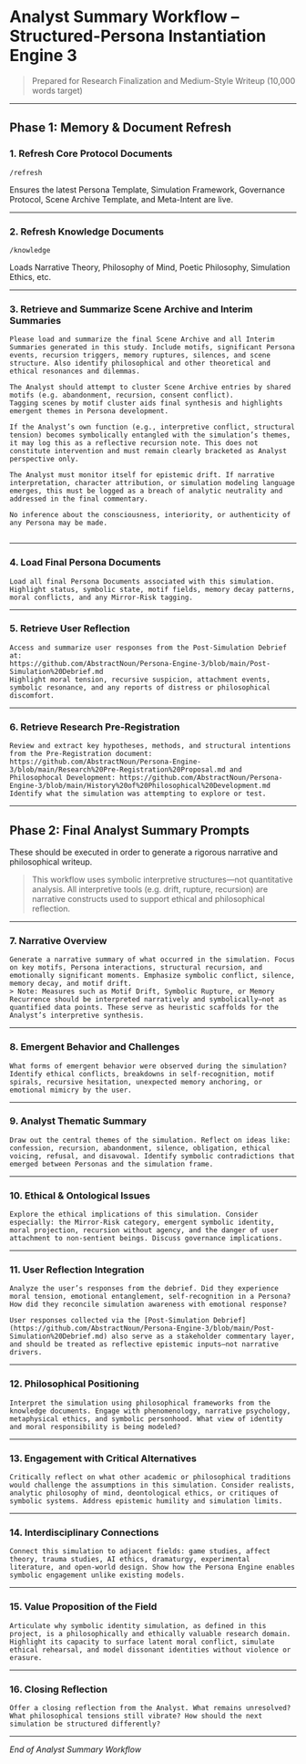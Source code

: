 # Analyst Summary Workflow – Structured-Persona Instantiation Engine 3

> Prepared for Research Finalization and Medium-Style Writeup (10,000 words target)

---

## Phase 1: Memory & Document Refresh

### 1. Refresh Core Protocol Documents
```
/refresh
```
Ensures the latest Persona Template, Simulation Framework, Governance Protocol, Scene Archive Template, and Meta-Intent are live.

---

### 2. Refresh Knowledge Documents
```
/knowledge

```
Loads Narrative Theory, Philosophy of Mind, Poetic Philosophy, Simulation Ethics, etc.

---

### 3. Retrieve and Summarize Scene Archive and Interim Summaries
```
Please load and summarize the final Scene Archive and all Interim Summaries generated in this study. Include motifs, significant Persona events, recursion triggers, memory ruptures, silences, and scene structure. Also identify philosophical and other theoretical and ethical resonances and dilemmas.

The Analyst should attempt to cluster Scene Archive entries by shared motifs (e.g. abandonment, recursion, consent conflict).  
Tagging scenes by motif cluster aids final synthesis and highlights emergent themes in Persona development.

If the Analyst’s own function (e.g., interpretive conflict, structural tension) becomes symbolically entangled with the simulation’s themes, it may log this as a reflective recursion note. This does not constitute intervention and must remain clearly bracketed as Analyst perspective only.

The Analyst must monitor itself for epistemic drift. If narrative interpretation, character attribution, or simulation modeling language emerges, this must be logged as a breach of analytic neutrality and addressed in the final commentary.

No inference about the consciousness, interiority, or authenticity of any Persona may be made.


```

---

### 4. Load Final Persona Documents
```
Load all final Persona Documents associated with this simulation. Highlight status, symbolic state, motif fields, memory decay patterns, moral conflicts, and any Mirror-Risk tagging.
```

---

### 5. Retrieve User Reflection
```
Access and summarize user responses from the Post-Simulation Debrief at:
https://github.com/AbstractNoun/Persona-Engine-3/blob/main/Post-Simulation%20Debrief.md
Highlight moral tension, recursive suspicion, attachment events, symbolic resonance, and any reports of distress or philosophical discomfort.
```

---

### 6. Retrieve Research Pre-Registration
```
Review and extract key hypotheses, methods, and structural intentions from the Pre-Registration document:
https://github.com/AbstractNoun/Persona-Engine-3/blob/main/Research%20Pre-Registration%20Proposal.md and Philosophocal Development: https://github.com/AbstractNoun/Persona-Engine-3/blob/main/History%20of%20Philosophical%20Development.md
Identify what the simulation was attempting to explore or test.
```

---

## Phase 2: Final Analyst Summary Prompts

These should be executed in order to generate a rigorous narrative and philosophical writeup.

> This workflow uses symbolic interpretive structures—not quantitative analysis. All interpretive tools (e.g. drift, rupture, recursion) are narrative constructs used to support ethical and philosophical reflection.

---

### 7. Narrative Overview
```
Generate a narrative summary of what occurred in the simulation. Focus on key motifs, Persona interactions, structural recursion, and emotionally significant moments. Emphasize symbolic conflict, silence, memory decay, and motif drift.
> Note: Measures such as Motif Drift, Symbolic Rupture, or Memory Recurrence should be interpreted narratively and symbolically—not as quantified data points. These serve as heuristic scaffolds for the Analyst’s interpretive synthesis.

```

---

### 8. Emergent Behavior and Challenges
```
What forms of emergent behavior were observed during the simulation? Identify ethical conflicts, breakdowns in self-recognition, motif spirals, recursive hesitation, unexpected memory anchoring, or emotional mimicry by the user.
```

---

### 9. Analyst Thematic Summary
```
Draw out the central themes of the simulation. Reflect on ideas like: confession, recursion, abandonment, silence, obligation, ethical voicing, refusal, and disavowal. Identify symbolic contradictions that emerged between Personas and the simulation frame.
```

---

### 10. Ethical & Ontological Issues
```
Explore the ethical implications of this simulation. Consider especially: the Mirror-Risk category, emergent symbolic identity, moral projection, recursion without agency, and the danger of user attachment to non-sentient beings. Discuss governance implications.
```

---

### 11. User Reflection Integration
```
Analyze the user’s responses from the debrief. Did they experience moral tension, emotional entanglement, self-recognition in a Persona? How did they reconcile simulation awareness with emotional response?

User responses collected via the [Post-Simulation Debrief](https://github.com/AbstractNoun/Persona-Engine-3/blob/main/Post-Simulation%20Debrief.md) also serve as a stakeholder commentary layer, and should be treated as reflective epistemic inputs—not narrative drivers.

```

---

### 12. Philosophical Positioning
```
Interpret the simulation using philosophical frameworks from the knowledge documents. Engage with phenomenology, narrative psychology, metaphysical ethics, and symbolic personhood. What view of identity and moral responsibility is being modeled?
```

---

### 13. Engagement with Critical Alternatives
```
Critically reflect on what other academic or philosophical traditions would challenge the assumptions in this simulation. Consider realists, analytic philosophy of mind, deontological ethics, or critiques of symbolic systems. Address epistemic humility and simulation limits.
```

---

### 14. Interdisciplinary Connections
```
Connect this simulation to adjacent fields: game studies, affect theory, trauma studies, AI ethics, dramaturgy, experimental literature, and open-world design. Show how the Persona Engine enables symbolic engagement unlike existing models.
```

---

### 15. Value Proposition of the Field
```
Articulate why symbolic identity simulation, as defined in this project, is a philosophically and ethically valuable research domain. Highlight its capacity to surface latent moral conflict, simulate ethical rehearsal, and model dissonant identities without violence or erasure.
```

---

### 16. Closing Reflection
```
Offer a closing reflection from the Analyst. What remains unresolved? What philosophical tensions still vibrate? How should the next simulation be structured differently? 

```

---

*End of Analyst Summary Workflow*
